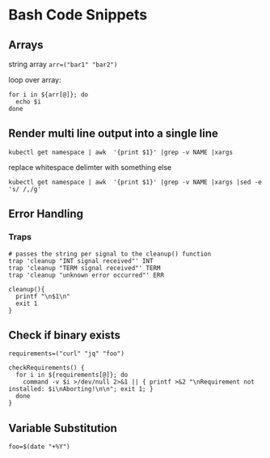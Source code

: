 # Bash Code Snippets

## Arrays

string array `arr=("bar1" "bar2")`

loop over array:
```
for i in ${arr[@]}; do
  echo $i
done
```

## Render multi line output into a single line
`kubectl get namespace | awk  '{print $1}' |grep -v NAME |xargs`

replace whitespace delimter with something else

`kubectl get namespace | awk  '{print $1}' |grep -v NAME |xargs |sed -e 's/ /,/g'`

## Error Handling
### Traps
```
# passes the string per signal to the cleanup() function
trap 'cleanup "INT signal received"' INT
trap 'cleanup "TERM signal received"' TERM
trap 'cleanup "unknown error occurred"' ERR
```

```
cleanup(){
  printf "\n$1\n"
  exit 1
}
```

## Check if binary exists
`requirements=("curl" "jq" "foo")`

```
checkRequirements() {
  for i in ${requirements[@]}; do
    command -v $i >/dev/null 2>&1 || { printf >&2 "\nRequirement not installed: $i\nAborting!\n\n"; exit 1; }
  done
}
```

## Variable Substitution
`foo=$(date "+%Y")`
